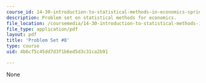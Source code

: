```yaml
---
course_id: 14-30-introduction-to-statistical-methods-in-economics-spring-2009
description: Problem set on statistical methods for economics.
file_location: /coursemedia/14-30-introduction-to-statistical-methods-in-economics-spring-2009/4b6cf5c45dd7d3f1b6ed5d3c31ca2b91_MIT14_30s09_pset08.pdf
file_type: application/pdf
layout: pdf
title: 'Problem Set #8'
type: course
uid: 4b6cf5c45dd7d3f1b6ed5d3c31ca2b91

---
```

None